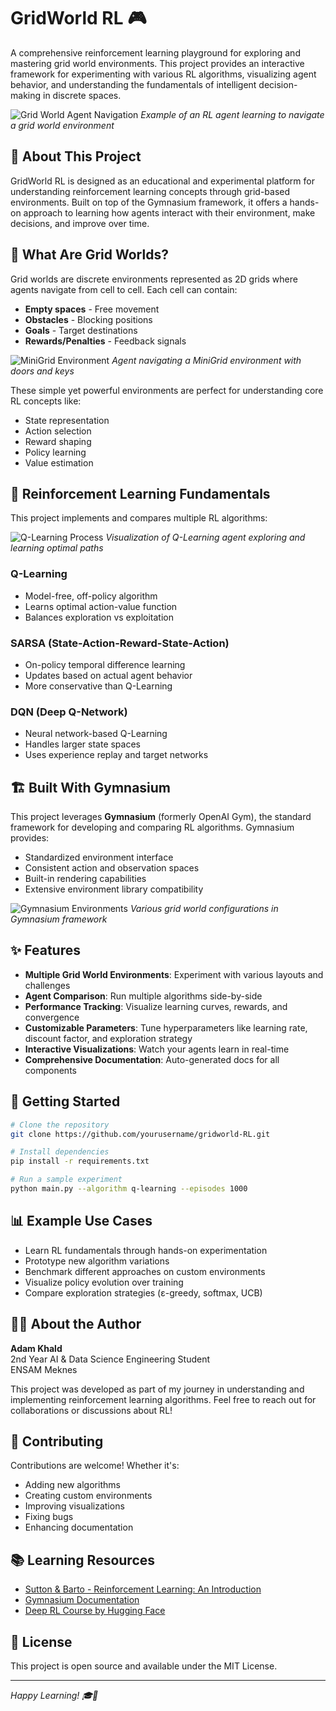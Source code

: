 # GridWorld RL 🎮

A comprehensive reinforcement learning playground for exploring and mastering grid world environments. This project provides an interactive framework for experimenting with various RL algorithms, visualizing agent behavior, and understanding the fundamentals of intelligent decision-making in discrete spaces.

![Grid World Agent Navigation](https://miro.medium.com/v2/resize:fit:1400/1*3WbjfQu3IS9pcQN0MfJK2g.gif)
*Example of an RL agent learning to navigate a grid world environment*

## 🎯 About This Project

GridWorld RL is designed as an educational and experimental platform for understanding reinforcement learning concepts through grid-based environments. Built on top of the Gymnasium framework, it offers a hands-on approach to learning how agents interact with their environment, make decisions, and improve over time.

## 🤖 What Are Grid Worlds?

Grid worlds are discrete environments represented as 2D grids where agents navigate from cell to cell. Each cell can contain:
- **Empty spaces** - Free movement
- **Obstacles** - Blocking positions
- **Goals** - Target destinations
- **Rewards/Penalties** - Feedback signals

![MiniGrid Environment](https://gymnasium.farama.org/_images/minigrid-door-key-8x8.gif)
*Agent navigating a MiniGrid environment with doors and keys*

These simple yet powerful environments are perfect for understanding core RL concepts like:
- State representation
- Action selection
- Reward shaping
- Policy learning
- Value estimation

## 🧠 Reinforcement Learning Fundamentals

This project implements and compares multiple RL algorithms:

![Q-Learning Process](https://www.kdnuggets.com/wp-content/uploads/arya_reinforcement_learning_q_learning_1.gif)
*Visualization of Q-Learning agent exploring and learning optimal paths*

### **Q-Learning**
- Model-free, off-policy algorithm
- Learns optimal action-value function
- Balances exploration vs exploitation

### **SARSA (State-Action-Reward-State-Action)**
- On-policy temporal difference learning
- Updates based on actual agent behavior
- More conservative than Q-Learning

### **DQN (Deep Q-Network)**
- Neural network-based Q-Learning
- Handles larger state spaces
- Uses experience replay and target networks

## 🏗️ Built With Gymnasium

This project leverages **Gymnasium** (formerly OpenAI Gym), the standard framework for developing and comparing RL algorithms. Gymnasium provides:
- Standardized environment interface
- Consistent action and observation spaces
- Built-in rendering capabilities
- Extensive environment library compatibility

![Gymnasium Environments](https://miro.medium.com/v2/resize:fit:1400/1*pa_1HAW1-RvGr4T0oFrTXA.gif)
*Various grid world configurations in Gymnasium framework*

## ✨ Features

- **Multiple Grid World Environments**: Experiment with various layouts and challenges
- **Agent Comparison**: Run multiple algorithms side-by-side
- **Performance Tracking**: Visualize learning curves, rewards, and convergence
- **Customizable Parameters**: Tune hyperparameters like learning rate, discount factor, and exploration strategy
- **Interactive Visualizations**: Watch your agents learn in real-time
- **Comprehensive Documentation**: Auto-generated docs for all components

## 🚀 Getting Started

```bash
# Clone the repository
git clone https://github.com/yourusername/gridworld-RL.git

# Install dependencies
pip install -r requirements.txt

# Run a sample experiment
python main.py --algorithm q-learning --episodes 1000
```

## 📊 Example Use Cases

- Learn RL fundamentals through hands-on experimentation
- Prototype new algorithm variations
- Benchmark different approaches on custom environments
- Visualize policy evolution over training
- Compare exploration strategies (ε-greedy, softmax, UCB)

## 👨‍💻 About the Author

**Adam Khald**  
2nd Year AI & Data Science Engineering Student  
ENSAM Meknes

This project was developed as part of my journey in understanding and implementing reinforcement learning algorithms. Feel free to reach out for collaborations or discussions about RL!

## 🤝 Contributing

Contributions are welcome! Whether it's:
- Adding new algorithms
- Creating custom environments
- Improving visualizations
- Fixing bugs
- Enhancing documentation

## 📚 Learning Resources

- [Sutton & Barto - Reinforcement Learning: An Introduction](http://incompleteideas.net/book/the-book.html)
- [Gymnasium Documentation](https://gymnasium.farama.org/)
- [Deep RL Course by Hugging Face](https://huggingface.co/learn/deep-rl-course)

## 📝 License

This project is open source and available under the MIT License.

---

*Happy Learning! 🎓🤖*